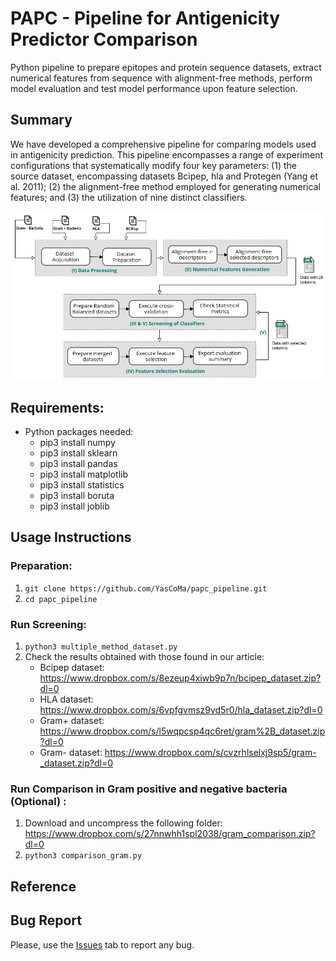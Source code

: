 # PAPC - Pipeline for Antigenicity Predictor Comparison

Python pipeline to prepare epitopes and protein sequence datasets, extract numerical features from sequence with alignment-free methods, perform model evaluation and test model performance upon feature selection.

## Summary

We have developed a comprehensive pipeline for comparing models used in antigenicity prediction. This pipeline encompasses a range of experiment configurations that systematically modify four key parameters: (1) the source dataset, encompassing datasets Bcipep, hla and Protegen (Yang et al. 2011); (2) the alignment-free method employed for generating numerical features; and (3) the utilization of nine distinct classifiers. 

<div style="text-align: center">
	<img src="pipeline.png" alt="pipeline"
	title="PAPC pipeline" width="550px" />
</div>

## Requirements:
* Python packages needed:
	- pip3 install numpy
	- pip3 install sklearn
	- pip3 install pandas
	- pip3 install matplotlib
	- pip3 install statistics
	- pip3 install boruta
	- pip3 install joblib

## Usage Instructions
### Preparation:
1. ````git clone https://github.com/YasCoMa/papc_pipeline.git````
2. ````cd papc_pipeline````

### Run Screening:
1. ````python3 multiple_method_dataset.py````
2. Check the results obtained with those found in our article:
    - Bcipep dataset: https://www.dropbox.com/s/8ezeup4xiwb9p7n/bcipep_dataset.zip?dl=0
    - HLA dataset: https://www.dropbox.com/s/6vpfgvmsz9vd5r0/hla_dataset.zip?dl=0
    - Gram+ dataset: https://www.dropbox.com/s/l5wqpcsp4qc6ret/gram%2B_dataset.zip?dl=0
    - Gram- dataset: https://www.dropbox.com/s/cvzrhlselxj9sp5/gram-_dataset.zip?dl=0

### Run Comparison in Gram positive and negative bacteria (Optional) :
1. Download and uncompress the following folder: https://www.dropbox.com/s/27nnwhh1spl2038/gram_comparison.zip?dl=0
2. ````python3 comparison_gram.py````

## Reference

## Bug Report
Please, use the [Issues](https://github.com/YasCoMa/papc_pipeline/issues) tab to report any bug.
